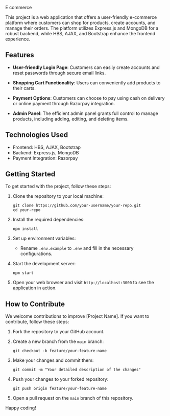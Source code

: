 E commerce

This project is a web application that offers a user-friendly e-commerce platform where customers can shop for products, create accounts, and manage their orders. The platform utilizes Express.js and MongoDB for a robust backend, while HBS, AJAX, and Bootstrap enhance the frontend experience.

## Features

- **User-friendly Login Page**: Customers can easily create accounts and reset passwords through secure email links.

- **Shopping Cart Functionality**: Users can conveniently add products to their carts.

- **Payment Options**: Customers can choose to pay using cash on delivery or online payment through Razorpay integration.

- **Admin Panel**: The efficient admin panel grants full control to manage products, including adding, editing, and deleting items.

## Technologies Used

- Frontend: HBS, AJAX, Bootstrap
- Backend: Express.js, MongoDB
- Payment Integration: Razorpay

## Getting Started

To get started with the project, follow these steps:

1. Clone the repository to your local machine:

   ```
   git clone https://github.com/your-username/your-repo.git
   cd your-repo
   ```

2. Install the required dependencies:

   ```
   npm install
   ```

3. Set up environment variables:

   - Rename `.env.example` to `.env` and fill in the necessary configurations.

4. Start the development server:

   ```
   npm start
   ```

5. Open your web browser and visit `http://localhost:3000` to see the application in action.

## How to Contribute

We welcome contributions to improve [Project Name]. If you want to contribute, follow these steps:

1. Fork the repository to your GitHub account.

2. Create a new branch from the `main` branch:

   ```
   git checkout -b feature/your-feature-name
   ```

3. Make your changes and commit them:

   ```
   git commit -m "Your detailed description of the changes"
   ```

4. Push your changes to your forked repository:

   ```
   git push origin feature/your-feature-name
   ```

5. Open a pull request on the `main` branch of this repository.






Happy coding!
